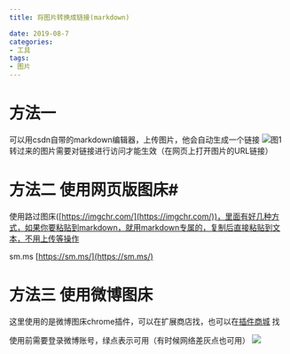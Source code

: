 ```yaml
---
title: 将图片转换成链接(markdown)

date: 2019-08-7
categories:
- 工具
tags:
- 图片
---
```



# 方法一 #
可以用csdn自带的markdown编辑器，上传图片，他会自动生成一个链接
![图1](http://ww1.sinaimg.cn/large/006YaFIqly1g5uay3vxb0j30om039dh3.jpg)
转过来的图片需要对链接进行访问才能生效（在网页上打开图片的URL链接）
# 方法二 使用网页版图床#
使用路过图床([https://imgchr.com/](https://imgchr.com/))，里面有好几种方式，如果你要粘贴到markdown，就用markdown专属的，复制后直接粘贴到文本，不用上传等操作

sm.ms [https://sm.ms/](https://sm.ms/)
# 方法三 使用微博图床
这里使用的是微博图床chrome插件，可以在扩展商店找，也可以在[插件商城](http://chromecj.com/productivity/2019-05/2172.html)
找

使用前需要登录微博账号，绿点表示可用（有时候网络差灰点也可用）
![](http://ww1.sinaimg.cn/large/006YaFIqly1g5ub52gkwcj30r70ivwgk.jpg)
